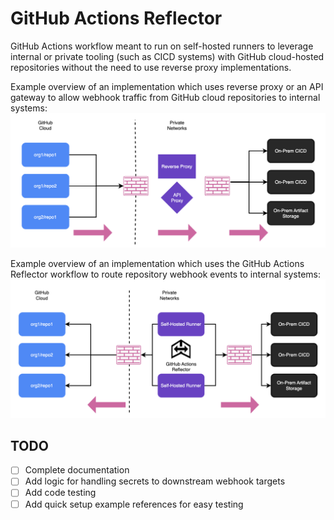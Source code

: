 # GitHub Actions Reflector

GitHub Actions workflow meant to run on self-hosted runners to leverage internal or private tooling (such as CICD systems) with GitHub cloud-hosted repositories without the need to use reverse proxy implementations.

Example overview of an implementation which uses reverse proxy or an API gateway to allow webhook traffic from GitHub cloud repositories to internal systems:
<img src="./docs/001.png" alt="reverse-proxy-setup">

Example overview of an implementation which uses the GitHub Actions Reflector workflow to route repository webhook events to internal systems:
<img src="./docs/010.png" alt="reflector-setup">

## TODO

- [ ] Complete documentation
- [ ] Add logic for handling secrets to downstream webhook targets
- [ ] Add code testing
- [ ] Add quick setup example references for easy testing
